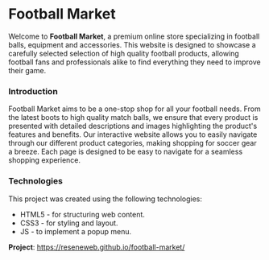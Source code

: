 # Football Market

Welcome to **Football Market**, a premium online store specializing in football balls, equipment and accessories. This website is designed to showcase a carefully selected selection of high quality football products, allowing football fans and professionals alike to find everything they need to improve their game.

### Introduction

Football Market aims to be a one-stop shop for all your football needs. From the latest boots to high quality match balls, we ensure that every product is presented with detailed descriptions and images highlighting the product's features and benefits. Our interactive website allows you to easily navigate through our different product categories, making shopping for soccer gear a breeze. Each page is designed to be easy to navigate for a seamless shopping experience.

### Technologies

This project was created using the following technologies:

- HTML5 - for structuring web content.
- CSS3 - for styling and layout.
- JS - to implement a popup menu.

**Project**: https://reseneweb.github.io/football-market/
